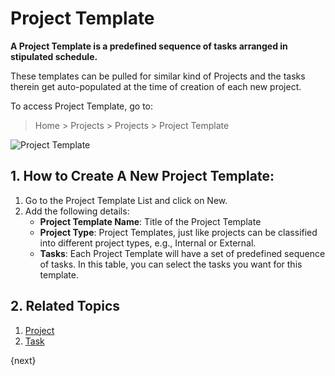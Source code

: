 <!-- add-breadcrumbs -->
# Project Template

**A Project Template is a predefined sequence of tasks arranged in stipulated schedule.** 

These templates can be pulled for similar kind of Projects and the tasks therein get auto-populated at the time of creation of each new project.

To access Project Template, go to:

> Home > Projects > Projects > Project Template

<img class="screenshot" alt="Project Template" src="{{docs_base_url}}/assets/img/project/projects-project-template.png">

## 1. How to Create A New Project Template:

  1. Go to the Project Template List and click on New.
  2. Add the following details: 
      * **Project Template Name**: Title of the Project Template
      * **Project Type**: Project Templates, just like projects can be classified into different project types, e.g., Internal or External. 
      * **Tasks**: Each Project Template will have a set of predefined sequence of tasks. In this table, you can select the tasks you want for this template.

## 2. Related Topics
  1. [Project](/docs/user/manual/en/projects/project)
  2. [Task](/docs/user/manual/en/projects/tasks)

{next}